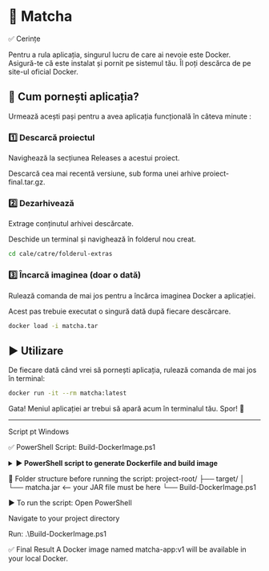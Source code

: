 # 🍵 Matcha

✅ Cerințe

Pentru a rula aplicația, singurul lucru de care ai nevoie este Docker. Asigură-te că este instalat și pornit pe sistemul tău. Îl poți descărca de pe site-ul oficial Docker.

## 🚀 Cum pornești aplicația?

Urmează acești pași pentru a avea aplicația funcțională în câteva minute :

### 1️⃣ Descarcă proiectul

Navighează la secțiunea Releases a acestui proiect.

Descarcă cea mai recentă versiune, sub forma unei arhive proiect-final.tar.gz.

### 2️⃣ Dezarhivează

Extrage conținutul arhivei descărcate.

Deschide un terminal și navighează în folderul nou creat.

``` Bash
cd cale/catre/folderul-extras
```
### 3️⃣ Încarcă imaginea (doar o dată)

Rulează comanda de mai jos pentru a încărca imaginea Docker a aplicației.

Acest pas trebuie executat o singură dată după fiecare descărcare.

``` Bash
docker load -i matcha.tar
```
## ▶️ Utilizare

De fiecare dată când vrei să pornești aplicația, rulează comanda de mai jos în terminal:

``` Bash
docker run -it --rm matcha:latest
```
Gata! Meniul aplicației ar trebui să apară acum în terminalul tău. Spor! 🎉


-----------------------

Script pt Windows

✅ PowerShell Script: Build-DockerImage.ps1

<details> <summary><strong>▶️ PowerShell script to generate Dockerfile and build image</strong></summary>
$imageName = "matcha-app"
$tag = "v1"
$dockerfilePath = "Dockerfile"
$jarFile = "target/matcha-1.0-SNAPSHOT.jar"

@"
FROM eclipse-temurin:24-jdk

WORKDIR /app

COPY $jarFile app.jar

ENTRYPOINT ["java", "-jar", "app.jar"]
"@ | Set-Content -Path $dockerfilePath -Encoding UTF8

Write-Host "Dockerfile created."

docker build -t "${imageName}:${tag}" .

if ($?) {
    Write-Host "Docker image '${imageName}:${tag}' built successfully." -ForegroundColor Green
} else {
    Write-Host "Docker build failed." -ForegroundColor Red
}
</details>

📁 Folder structure before running the script:
project-root/
├── target/
│   └── matcha.jar         <-- your JAR file must be here
└── Build-DockerImage.ps1

▶️ To run the script:
Open PowerShell

Navigate to your project directory

Run: .\Build-DockerImage.ps1

✅ Final Result
A Docker image named matcha-app:v1 will be available in your local Docker.
